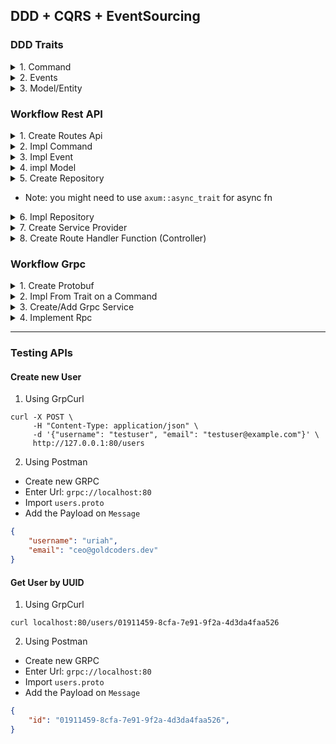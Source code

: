 ## DDD + CQRS + EventSourcing 

### DDD Traits
<details>
<summary>1. Command</summary>

<br>

```rust
use serde::{de::DeserializeOwned};

#[allow(dead_code)]
pub trait Command: DeserializeOwned {}
```

</details>

<details>
<summary>2. Events</summary>

<br>

```rust
use serde::{de::DeserializeOwned, ser::Serialize};

#[allow(dead_code)]
pub trait Event: DeserializeOwned + Serialize + Unpin + Send + Sync + 'static {}
```

</details>

<details>
<summary>3. Model/Entity</summary>

<br>

```rust
use serde::{de::DeserializeOwned, ser::Serialize};

#[allow(dead_code)]
pub trait Model: Serialize + DeserializeOwned + Unpin + Send + Sync + 'static {}
```

</details>


### Workflow Rest API

<details>
<summary>1. Create Routes Api</summary>

<br>

```rust
pub enum Api {
    CreateUser,
    GetUser,
}

impl From<Api> for &'static str {
    fn from(value: Api) -> Self {
        match value {
            Api::CreateUser => "/users",
            Api::GetUser => "/users/:id",
        }
    }
}
```

</details>


<details>
<summary>2. Impl Command</summary>

<br>

```rust
use serde::Deserialize;

use crate::domain::Command;

#[derive(Deserialize, Debug)]
pub struct CreateUser {
    pub username: String,
    pub email: String,
}

impl Command for CreateUser {}
```

</details>


<details>
<summary>3. Impl Event</summary>

<br>

```rust
use serde::{Deserialize, Serialize};
use uuid::Uuid;

use crate::domain::Event;

#[derive(Serialize, Deserialize, Debug)]
pub struct UserCreated {
    pub id: Uuid,
    pub username: String,
    pub email: String,
}
impl Event for UserCreated {}
```

</details>



<details>
<summary>4. impl Model</summary>

<br>

```rust
use serde::{Deserialize, Serialize};
use uuid::Uuid;

use crate::domain::Model;

#[derive(Serialize, Deserialize, Debug)]
pub struct User {
    pub id: Uuid,
    pub username: String,
    pub email: String,
}

impl Model for User {}

```

</details>



<details>
<summary>5. Create Repository</summary>

<br>

```rust
use axum::async_trait;
use uuid::Uuid;

use crate::{
    events::UserCreated,
    models::{self},
};

#[async_trait]
pub trait UserRepository {
    async fn save_user(&self, user: models::User) -> Result<(), sqlx::Error>;
    async fn save_event(&self, event: UserCreated) -> Result<(), sqlx::Error>;
    async fn find_user_by_id(&self, id: Uuid) -> Result<Option<models::User>, sqlx::Error>;
}
```

</details>

- Note: you might need to use `axum::async_trait` for async fn

<details>
<summary>6. Impl Repository</summary>

<br>

```rust
use axum::async_trait;
use sqlx::{Pool, Postgres};
use uuid::Uuid;

use crate::{events::UserCreated, models, repositories::UserRepository};

#[derive(Clone)]
pub struct PgPool {
    db: Pool<Postgres>,
}

impl PgPool {
    pub fn new(db: Pool<Postgres>) -> Self {
        Self { db }
    }
}

#[async_trait]
impl UserRepository for PgPool {
    async fn save_user(&self, user: models::User) -> Result<(), sqlx::Error> {
        sqlx::query!(
            "INSERT INTO users (id,username,email) VALUES ($1,$2,$3)",
            user.id,
            &user.username,
            &user.email,
        )
        .execute(&self.db)
        .await?;
        Ok(())
    }

    async fn save_event(&self, event: UserCreated) -> Result<(), sqlx::Error> {
        let payload = serde_json::to_value(&event).unwrap();
        sqlx::query!(
            "INSERT INTO events (id,payload) VALUES ($1,$2)",
            Uuid::now_v7(),
            payload
        )
        .execute(&self.db)
        .await?;
        Ok(())
    }

    async fn find_user_by_id(&self, id: Uuid) -> Result<Option<models::User>, sqlx::Error> {
        sqlx::query_as!(models::User, "SELECT * from users WHERE id = $1", id)
            .fetch_optional(&self.db)
            .await
    }
}
```

</details>


<details>
<summary>7. Create Service Provider</summary>

<br>

```rust
use uuid::Uuid;

use crate::{
    commands::CreateUser,
    db,
    events::UserCreated,
    models::{self},
    repositories::UserRepository,
};

#[derive(Clone)]
pub struct UserService {
    pub repo: db::PgPool,
}

impl UserService {
    pub fn new(repo: db::PgPool) -> Self {
        Self { repo }
    }

    pub async fn handle_create_user(&self, cmd: CreateUser) -> Result<(), sqlx::Error> {
        let user = models::User {
            id: Uuid::now_v7(),
            username: cmd.username,
            email: cmd.email,
        };

        let event = UserCreated {
            id: user.id,
            username: user.username.clone(),
            email: user.email.clone(),
        };

        self.repo.save_user(user).await?;
        self.repo.save_event(event).await?;

        Ok(())
    }

    pub async fn handle_get_user_by_id(
        &self,
        id: Uuid,
    ) -> Result<Option<models::User>, sqlx::Error> {
        self.repo.find_user_by_id(id).await
    }
}
```
- Note: You are not limited to one repo to inject here

</details>


<details>
<summary>8. Create Route Handler Function (Controller)</summary>

<br>

```rust
use axum::{
    extract::{Path, State},
    response::IntoResponse,
    Json,
};
use tracing::{error, info};
use uuid::Uuid;

use crate::{
    commands,
    services::{self, UserService},
};

pub async fn create_user(
    State(handler): State<UserService>,
    Json(payload): Json<commands::CreateUser>,
) -> impl IntoResponse {
    match handler.handle_create_user(payload).await {
        Ok(_) => {
            info!("User Created");
            "User created".into_response()
        }
        Err(_) => {
            error!("Failed to Create User");
            "Failed to create user".into_response()
        }
    }
}
pub async fn get_user_by_id(
    State(state): State<services::UserService>,
    Path(id): Path<Uuid>,
) -> impl IntoResponse {
    match state.handle_get_user_by_id(id).await {
        Ok(Some(user)) => {
            info!("User Found:\n {:#?}", user);
            Json(user).into_response()
        }
        Ok(None) => {
            info!("User Not Found");
            "User not found".into_response()
        }
        Err(_) => {
            error!("Failed to Fetch User");
            "Failed to get user".into_response()
        }
    }
}
```
- Note: You have access to State as first Parameter

</details>


### Workflow Grpc

<details>
<summary>1. Create Protobuf</summary>
<br>

Note: It is important to note that any Command / Querries are equivalent to RPC

While both Request and Response can be used by Either Rest or Grpc Service

Through the build.rs we made all Request and Response Be `De/Serializable` 

```proto
syntax = "proto3";
package users;

// we can define here all our commands and querries
// as rpc
// while request and response for the messages
service UserService {
    rpc CreateUser(CreateUserRequest) returns (CreateUserResponse);

    rpc GetUser(GetUserRequest) returns (GetUserResponse);
}

message CreateUserRequest {
    string username =1;
    string email = 2;
}

message CreateUserResponse {}

message GetUserRequest {
    string id = 1;
}

message GetUserResponse {
    string id = 1;
    string username = 2;
    string email = 3;
}

```

</details>


<details>
<summary>2. Impl From Trait on a Command</summary>

<br>

Note: Here we made use of the generated `Message` on proto like `CreateUserRequest` to a command `CreateUser`

```rust
impl From<CreateUserRequest> for CreateUser {
    fn from(value: CreateUserRequest) -> Self {
        CreateUser {
            email: value.email,
            username: value.username,
        }
    }
}
```

<br>

Note: This will help us on Grpc Impl to just use `CreateUser::from(request.into_inner())`

And converting any request to command that we can use our our service provider

</details>



<details>
<summary>3. Create/Add Grpc Service</summary>
<br>

Note: It is important that you passed a state of db pool connection to a `service_provider`


```rust
use sqlx::{Pool, Postgres};
use tonic_reflection::pb::v1alpha::FILE_DESCRIPTOR_SET;

use super::users::GrpcUserServiceImpl;

pub fn services(pool: Pool<Postgres>) -> axum::routing::Router {
    let reflection_service = tonic_reflection::server::Builder::configure()
        .register_encoded_file_descriptor_set(FILE_DESCRIPTOR_SET)
        .build()
        .unwrap();

    tonic::transport::Server::builder()
        .accept_http1(true)
        .add_service(reflection_service)
        .add_service(GrpcUserServiceImpl::new(pool.clone()))
        /// Add your new Service here
        .into_router()
}

```

Note: you can enable `tonic_web` on specific service by doing this

```rust        
.add_service(tonic_web::enable(GrpcUserServiceImpl::new(pool.clone())))
```


</details>


<details>
<summary>4. Implement Rpc</summary>

<br>

```rust
use sqlx::{Pool, Postgres};
use tonic::{Request, Response, Status};
use tracing::{error, info};
use uuid::Uuid;

use crate::{
    commands::CreateUser,
    proto::{
        user_service_server::{UserService as GrpcUserService, UserServiceServer},
        CreateUserRequest, CreateUserResponse, GetUserRequest, GetUserResponse,
    },
    services::UserService,
    PostgreSQL,
};

#[derive(Debug)]
pub struct GrpcUserServiceImpl {
    repo: UserService,
}

impl GrpcUserServiceImpl {
    pub fn new(pool: Pool<Postgres>) -> UserServiceServer<GrpcUserServiceImpl> {
        let user_service = UserService::new(PostgreSQL::new(pool.clone()));
        UserServiceServer::new(GrpcUserServiceImpl { repo: user_service })
    }
}

#[tonic::async_trait]
impl GrpcUserService for GrpcUserServiceImpl {
    async fn create_user(
        &self,
        request: Request<CreateUserRequest>,
    ) -> Result<Response<CreateUserResponse>, Status> {
        let command = CreateUser::from(request.into_inner());

        match self.repo.handle_create_user(command).await {
            Ok(_) => {
                info!("User Created");
                Ok(Response::new(CreateUserResponse {}))
            }
            Err(e) => {
                error!("{}", e);
                Err(Status::already_exists("User already Exists"))
            }
        }
    }

    async fn get_user(
        &self,
        request: Request<GetUserRequest>,
    ) -> Result<Response<GetUserResponse>, Status> {
        let id = Uuid::parse_str(&request.into_inner().id).unwrap();

        match self.repo.handle_get_user_by_id(id).await {
            Ok(Some(user)) => {
                info!("User Found:\n{:#?}", user);
                let response = Response::new(GetUserResponse {
                    id: user.id.to_string(),
                    email: user.email,
                    username: user.username,
                });

                Ok(response)
            }
            Ok(None) => Err(Status::not_found("User Not Found")),
            Err(e) => {
                error!("{}", e);
                Err(Status::not_found("User Not Found"))
            }
        }
    }
}

```

</details>


---

### Testing APIs

#### Create new User 

1. Using GrpCurl

```http
curl -X POST \
     -H "Content-Type: application/json" \
     -d '{"username": "testuser", "email": "testuser@example.com"}' \
     http://127.0.0.1:80/users
```

2. Using Postman
- Create new GRPC
- Enter Url: `grpc://localhost:80`
- Import `users.proto`
- Add the Payload on `Message`

```json
{
    "username": "uriah",
    "email": "ceo@goldcoders.dev"
}
```



#### Get User by UUID

1. Using GrpCurl
```http
curl localhost:80/users/01911459-8cfa-7e91-9f2a-4d3da4faa526
```

2. Using Postman
- Create new GRPC
- Enter Url: `grpc://localhost:80`
- Import `users.proto`
- Add the Payload on `Message`

```json
{
    "id": "01911459-8cfa-7e91-9f2a-4d3da4faa526",
}
```



